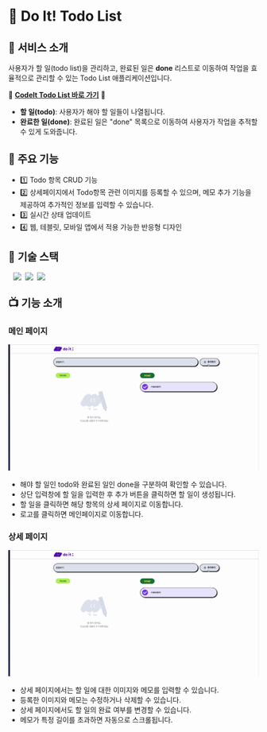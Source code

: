 # 🧩 Do It! Todo List

## 🎯 서비스 소개

사용자가 할 일(todo list)을 관리하고, 완료된 일은 **done** 리스트로 이동하여 작업을 효율적으로 관리할 수 있는 Todo List 애플리케이션입니다.

🌟 [**CodeIt Todo List 바로 가기**](https://codeit-todolist-ten.vercel.app) 🌟

- **할 일(todo)**: 사용자가 해야 할 일들이 나열됩니다.
- **완료한 일(done)**: 완료된 일은 "done" 목록으로 이동하여 사용자가 작업을 추적할 수 있게 도와줍니다.

## 🔎 주요 기능

- 1️⃣ Todo 항목 CRUD 기능
- 2️⃣ 상세페이지에서 Todo항목 관련 이미지를 등록할 수 있으며,
  메모 추가 기능을 제공하여 추가적인 정보를 입력할 수 있습니다.
- 3️⃣ 실시간 상태 업데이트
- 4️⃣ 웹, 테블릿, 모바일 앱에서 적용 가능한 반응형 디자인

## 🔧 기술 스택

<div style="display:flex; flex-wrap:wrap; gap:8px; margin-left:10px">
<img src="https://img.shields.io/badge/next.js-000000?style=for-the-badge&logo=next.js&logoColor=white"/>

<img src="https://img.shields.io/badge/Typescript-3178C6?style=for-the-badge&amp;logo=Typescript&amp;logoColor=white">
<img src="https://img.shields.io/badge/Tailwind CSS-06B6D4?style=for-the-badge&amp;logo=Tailwind CSS&amp;logoColor=white">
</div>

## 📺 기능 소개

### 메인 페이지

![alt text](README/record1.gif)

- 해야 할 일인 todo와 완료된 일인 done을 구분하여 확인할 수 있습니다.
- 상단 입력창에 할 일을 입력한 후 추가 버튼을 클릭하면 할 일이 생성됩니다.
- 할 일을 클릭하면 해당 항목의 상세 페이지로 이동합니다.
- 로고를 클릭하면 메인페이지로 이동합니다.

### 상세 페이지

![alt text](README/record2.gif)

- 상세 페이지에서는 할 일에 대한 이미지와 메모를 입력할 수 있습니다.
- 등록한 이미지와 메모는 수정하거나 삭제할 수 있습니다.
- 상세 페이지에서도 할 일의 완료 여부를 변경할 수 있습니다.
- 메모가 특정 길이를 초과하면 자동으로 스크롤됩니다.

<!-- ### 반응형

![alt text](README/record6.gif)

![alt text](README/record7.gif) -->
